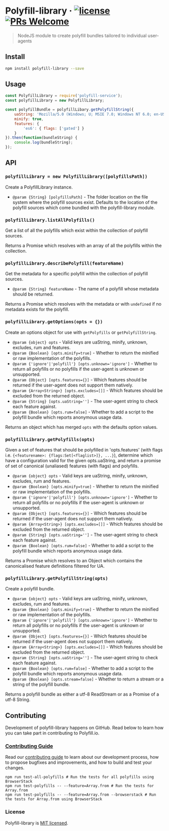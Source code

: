 
# Polyfill-library &middot; [![license][license-badge]][license] [![PRs Welcome][pull-requests-badge]][contributing-guide]

> NodeJS module to create polyfill bundles tailored to individual user-agents

## Install

```bash
npm install polyfill-library --save
```

## Usage

```javascript
const PolyfillLibrary = require('polyfill-service');
const polyfillLibrary = new PolyfillLibrary;

const polyfillBundle = polyfillLibary.getPolyfillString({
	uaString: 'Mozilla/5.0 (Windows; U; MSIE 7.0; Windows NT 6.0; en-US)',
	minify: true,
	features: {
		'es6': { flags: ['gated'] }
	}
}).then(function(bundleString) {
	console.log(bundleString);
});
```

## API

### `polyfillLibrary = new PolyfillLibrary([polyfillsPath])`

Create a PolyfillLibrary instance.

- `@param {String} [polyfillsPath]` - The folder location on the file system where the polyfill sources exist. Defaults to the location of the polyfill sources which come bundled with the polyfill-library module.

### `polyfillLibrary.listAllPolyfills()`

Get a list of all the polyfills which exist within the collection of polyfill sources.

Returns a Promise which resolves with an array of all the polyfills within the collection.

### `polyfillLibrary.describePolyfill(featureName)`

Get the metadata for a specific polyfill within the collection of polyfill sources.

- `@param {String} featureName` - The name of a polyfill whose metadata should be returned.

Returns a Promise which resolves with the metadata or with `undefined` if no metadata exists for the polyfill.

### `polyfillLibrary.getOptions(opts = {})`

Create an options object for use with `getPolyfills` or `getPolyfillString`.

- `@param {object} opts` - Valid keys are uaString, minify, unknown, excludes, rum and features.
- `@param {Boolean} [opts.minify=true]` - Whether to return the minified or raw implementation of the polyfills.
- `@param {'ignore'|'polyfill'} [opts.unknown='ignore']` - Whether to return all polyfills or no polyfills if the user-agent is unknown or unsupported.
- `@param {Object} [opts.features={}]` - Which features should be returned if the user-agent does not support them natively.
- `@param {Array<String>} [opts.excludes=[]]` - Which features should be excluded from the returned object.
- `@param {String} [opts.uaString='']` - The user-agent string to check each feature against.
- `@param {Boolean} [opts.rum=false]` - Whether to add a script to the polyfill bundle which reports anonymous usage data.

Returns an object which has merged `opts` with the defaults option values.

### `polyfillLibrary.getPolyfills(opts)`

Given a set of features that should be polyfilled in 'opts.features' (with flags i.e. `{<featurename>: {flags:Set[<flaglist>]}, ...}`), determine which have a configuration valid for the given opts.uaString, and return a promise of set of canonical (unaliased) features (with flags) and polyfills.

- `@param {object} opts` - Valid keys are uaString, minify, unknown, excludes, rum and features.
- `@param {Boolean} [opts.minify=true]` - Whether to return the minified or raw implementation of the polyfills.
- `@param {'ignore'|'polyfill'} [opts.unknown='ignore']` - Whether to return all polyfills or no polyfills if the user-agent is unknown or unsupported.
- `@param {Object} [opts.features={}]` - Which features should be returned if the user-agent does not support them natively.
- `@param {Array<String>} [opts.excludes=[]]` - Which features should be excluded from the returned object.
- `@param {String} [opts.uaString='']` - The user-agent string to check each feature against.
- `@param {Boolean} [opts.rum=false]` - Whether to add a script to the polyfill bundle which reports anonymous usage data.

Returns a Promise which resolves to an Object which contains the canonicalised feature definitions filtered for UA.

### `polyfillLibrary.getPolyfillString(opts)`

Create a polyfill bundle.

- `@param {object} opts` - Valid keys are uaString, minify, unknown, excludes, rum and features.
- `@param {Boolean} [opts.minify=true]` - Whether to return the minified or raw implementation of the polyfills.
- `@param {'ignore'|'polyfill'} [opts.unknown='ignore']` - Whether to return all polyfills or no polyfills if the user-agent is unknown or unsupported.
- `@param {Object} [opts.features={}]` - Which features should be returned if the user-agent does not support them natively.
- `@param {Array<String>} [opts.excludes=[]]` - Which features should be excluded from the returned object.
- `@param {String} [opts.uaString='']` - The user-agent string to check each feature against.
- `@param {Boolean} [opts.rum=false]` - Whether to add a script to the polyfill bundle which reports anonymous usage data.
- `@param {Boolean} [opts.stream=false]` - Whether to return a stream or a string of the polyfill bundle.

Returns a polyfill bundle as either a utf-8 ReadStream or as a Promise of a utf-8 String.


## Contributing

Development of polyfill-library happens on GitHub. Read below to learn how you can take part in contributing to Polyfill.io.

### [Contributing Guide][contributing-guide]

Read our [contributing guide][contributing-guide] to learn about our development process, how to propose bugfixes and improvements, and how to build and test your changes.

```
npm run test-all-polyfills # Run the tests for all polyfills using BrowserStack
npm run test-polyfills -- --feature=Array.from # Run the tests for Array.from
npm run test-polyfills -- --feature=Array.from --browserstack # Run the tests for Array.from using BrowserStack
```

### License

Polyfill-library is [MIT licensed][license].

[contributing-guide]: https://example.com
[license]: .././LICENSE.md
[license-badge]: https://img.shields.io/badge/license-MIT-blue.svg
[pull-requests-badge]: https://img.shields.io/badge/PRs-welcome-brightgreen.svg
